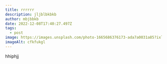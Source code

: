 ```yaml
---
title: rrrrrr
description: jljblbkbkb
author: mbjbbkb
date: 2022-12-08T17:40:27.497Z
tags:
  - post
image: https://images.unsplash.com/photo-1665686376173-ada7a0031a85?ixlib=rb-4.0.3&ixid=MnwxMjA3fDF8MHxlZGl0b3JpYWwtZmVlZHwxfHx8ZW58MHx8fHw%3D&auto=format&fit=crop&w=500&q=60
imageAlt: cfkfukgl
---
```

h﻿hiphjj